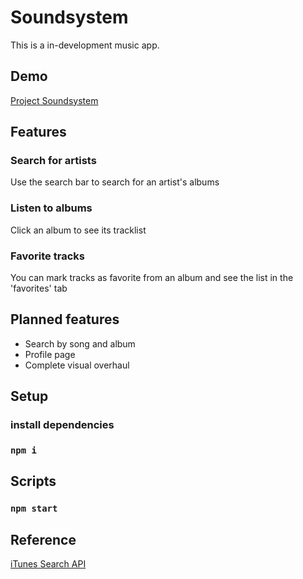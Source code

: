 # Soundsystem
This is a in-development music app.

## Demo
[Project Soundsystem](https://mathealves.github.io/project-soundsystem/)

## Features
### Search for artists
  Use the search bar to search for an artist's albums
  
### Listen to albums
  Click an album to see its tracklist

### Favorite tracks
  You can mark tracks as favorite from an album and see the list in the 'favorites' tab
  
## Planned features
- Search by song and album
- Profile page
- Complete visual overhaul

## Setup
### install dependencies
### `npm i`

## Scripts

### `npm start`

## Reference
[iTunes Search API](https://chatengine.io/)

